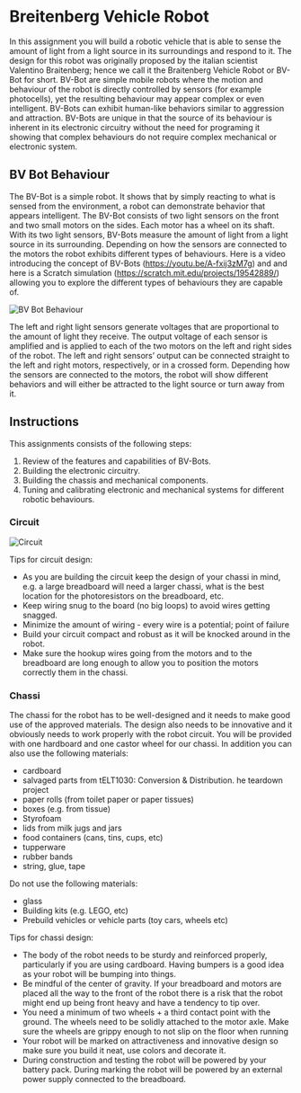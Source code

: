 # Breitenberg Vehicle Robot
In this assignment you will build a robotic vehicle that is able to sense the amount of light from a light source in its surroundings and respond to it. The design for this robot was originally proposed by the italian scientist Valentino Braitenberg; hence we call it the Braitenberg Vehicle Robot or BV-Bot for short. BV-Bot are simple mobile robots where the motion and behaviour of the robot is directly controlled by sensors (for example photocells), yet the resulting behaviour may appear complex or even intelligent. BV-Bots can exhibit human-like behaviors similar to aggression and attraction. BV-Bots are unique in that the source of its behaviour is inherent in its electronic circuitry without the need for programing it showing that complex behaviours do not require complex mechanical or electronic system.

## BV Bot Behaviour
The BV-Bot is a simple robot. It shows that by simply reacting to what is sensed from the environment, a robot can demonstrate behavior that appears intelligent. The BV-Bot consists of two light sensors on the front and two small motors on the sides. Each motor has a wheel on its shaft. With its two light sensors, BV-Bots measure the amount of light from a light source in its surrounding. Depending on how the sensors are connected to the motors the robot exhibits different types of behaviours. Here is a video introducing the concept of BV-Bots (https://youtu.be/A-fxij3zM7g) and and here is a Scratch simulation (https://scratch.mit.edu/projects/19542889/) allowing you to explore the different types of behaviours they are capable of.

![BV Bot Behaviour](bvbotbehaviour.png)

The left and right light sensors generate voltages that are proportional to the amount of light they receive. The output voltage of each sensor is amplified and is applied to each of the two motors on the left and right sides of the robot. The left and right sensors’ output can be connected straight to the left and right motors, respectively, or in a crossed form. Depending how the sensors are connected to the motors, the robot will show different behaviors and will either be attracted to the light source or turn away from it.

## Instructions
This assignments consists of the following steps:
1. Review of the features and capabilities of BV-Bots.
1. Building the electronic circuitry.
1. Building the chassis and mechanical components.
1. Tuning and calibrating electronic and mechanical systems for different robotic behaviours.

### Circuit
![Circuit](circuit.png)

Tips for circuit design:
* As you are building the circuit keep the design of your chassi in mind, e.g. a large breadboard will need a larger chassi, what is the best location for the photoresistors on the breadboard, etc.
* Keep wiring snug to the board (no big loops) to avoid wires getting snagged.
* Minimize the amount of wiring - every wire is a potential; point of failure
* Build your circuit compact and robust as it will be knocked around in the robot. 
* Make sure the hookup wires going from the motors and to the breadboard are long enough to allow you to position the motors correctly them in the chassi.

### Chassi
The chassi for the robot has to be well-designed and it needs to make good use of the approved materials. The design also needs to be innovative and it obviously needs to work properly with the robot circuit. You will be provided with one hardboard and one castor wheel for our chassi. In addition you can also use the following materials:

* cardboard
* salvaged parts from tELT1030: Conversion & Distribution. he teardown project
* paper rolls (from toilet paper or paper tissues)
* boxes (e.g. from tissue)
* Styrofoam
* lids from milk jugs and jars
* food containers (cans, tins, cups, etc)
* tupperware
* rubber bands
* string, glue, tape

Do not use the following materials:
* glass
* Building kits (e.g. LEGO, etc)
* Prebuild vehicles or vehicle parts (toy cars, wheels etc)

Tips for chassi design:
* The body of the robot needs to be sturdy and reinforced properly, particularly if you are using cardboard. Having bumpers is a good idea as your robot will be bumping into things.
* Be mindful of the center of gravity. If your breadboard and motors are placed all the way to the front of the robot there is a risk that the robot might end up being front heavy and have a tendency to tip over.
* You need a minimum of two wheels + a third contact point with the ground. The wheels need to be solidly attached to the motor axle. Make sure the wheels are grippy enough to not slip on the floor when running
* Your robot will be marked on attractiveness and innovative design so make sure you build it neat, use colors and decorate it.
* During construction and testing the robot will be powered by your battery pack. During marking the robot will be powered by an external power supply connected to the breadboard.

